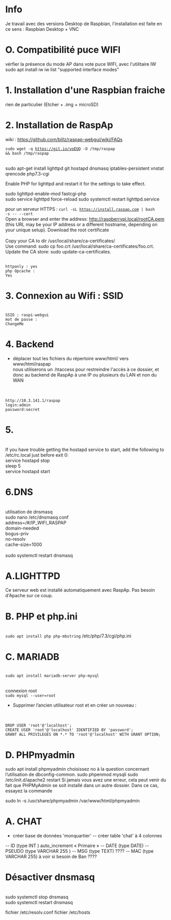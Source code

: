 # Info
Je travail avec des versions Desktop de Raspbian, l'installation est faite en ce sens : Raspbian Desktop + VNC

# O. Compatibilité puce WIFI
vérfier la présence du mode AP dans vote puce WIFI, avec l'utilitaire IW
sudo apt install iw
iw list
"supported interface modes"

# 1. Installation d'une Raspbian fraiche
rien de particulier (Etcher + .img + microSD)

# 2. Installation de RaspAp
wiki : https://github.com/billz/raspap-webgui/wiki/FAQs

<code>sudo wget -q https://git.io/voEUQ -O /tmp/raspap && bash /tmp/raspap</code>

<br>sudo apt-get install lighttpd git hostapd dnsmasq iptables-persistent vnstat qrencode php7.3-cgi

Enable PHP for lighttpd and restart it for the settings to take effect.

sudo lighttpd-enable-mod fastcgi-php    
sudo service lighttpd force-reload
sudo systemctl restart lighttpd.service


pour un serveur HTTPS : 
<code>curl -sL https://install.raspap.com | bash -s -- --cert</code>
<br>Open a browser and enter the address: http://raspberrypi.local/rootCA.pem (this URL may be your IP address or a different hostname, depending on your unique setup). Download the root certificate
<br>
<br>Copy your CA to dir /usr/local/share/ca-certificates/
<br>Use command: sudo cp foo.crt /usr/local/share/ca-certificates/foo.crt.
<br>Update the CA store: sudo update-ca-certificates.

<br><code>httponly : yes</code>
<br><code>php Opcache : Yes</code>

# 3. Connexion au Wifi : SSID
<br><code>SSID : raspi-webgui</code>
<br><code>mot de passe : ChangeMe</code>

# 4. Backend
- déplacer tout les fichiers du répertoire www/html/ vers www/html/raspap
<br>nous utiliserons un .htaccess pour restreindre l'accès à ce dossier, et donc au backend de RaspAp à une IP ou plusieurs du LAN et non du WAN
<br>
<br><code>http://10.3.141.1/raspap</code>
<br><code>login:admin</code>
<br><code>password:secret</code>

# 5.
<br>If you have trouble getting the hostapd service to start, add the following to /etc/rc.local just before exit 0:
<br>service hostapd stop
<br>sleep 5
<br>service hostapd start

# 6.DNS
<br>utilisation de dnsmasq
<br>sudo nano /etc/dnsmasq.conf
<br>address=/#/IP_WIFI_RASPAP
<br>domain-needed
<br>bogus-priv
<br>no-resolv
<br>cache-size=1000
<br>
<br>sudo systemctl restart dnsmasq

# A.LIGHTTPD
 Ce serveur web est installé automatiquement avec RaspAp. Pas besoin d'Apache sur ce coup.

# B. PHP et php.ini
<br><code>sudo apt install php php-mbstring</code>
/etc/php/7.3/cgi/php.ini

# C. MARIADB
<br><code>sudo apt install mariadb-server php-mysql</code>

<br>connexion root
<br><code>sudo mysql --user=root</code>

- Supprimer l’ancien utilisateur root et en créer un nouveau :
<br>
<br><code>DROP USER 'root'@'localhost';</code>
<br><code>CREATE USER 'root'@'localhost' IDENTIFIED BY 'password';</code>
<br><code>GRANT ALL PRIVILEGES ON *.* TO 'root'@'localhost' WITH GRANT OPTION;</code>

# D. PHPmyadmin
sudo apt install phpmyadmin
 choisissez no à la question concernant l’utilisation de dbconfig-common.
 sudo phpenmod mysqli
sudo /etc/init.d/apache2 restart
Si jamais vous avez une erreur, cela peut venir du fait que PHPMyAdmin se soit installé dans un autre dossier. Dans ce cas, essayez la commande

sudo ln -s /usr/share/phpmyadmin /var/www/html/phpmyadmin

# A. CHAT

- créer base de données 'monquartier'
-- créer table 'chat' à 4 colonnes

-- ID (type INT  ) auto_increment « Primaire »
-- DATE (type DATE)
-- PSEUDO (type VARCHAR 255 )
-- MSG (type TEXT)
???? -- MAC (type VARCHAR 255) à voir si besoin de Ban ????



# Désactiver dnsmasq
<br>sudo systemctl stop dnsmasq
<br>sudo systemctl restart dnsmasq

fichier /etc/resolv.conf
 fichier /etc/hosts
 

